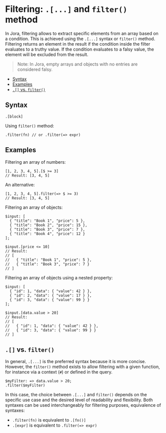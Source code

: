 # Filtering: `.[...]` and `filter()` method

In Jora, filtering allows to extract specific elements from an array based on a condition. This is achieved using the `.[...]` syntax or `filter()` method. Filtering returns an element in the result if the condition inside the filter evaluates to a truthy value. If the condition evaluates to a falsy value, the element will be excluded from the result.

> Note: In Jora, empty arrays and objects with no entries are considered falsy.

- [Syntax](#syntax)
- [Examples](#examples)
- [`.[]` vs. `filter()`](#-vs-filter)

## Syntax

```jora
.[block]
```

Using `filter()` method:

```jora
.filter(fn) // or .filter(=> expr)
```

## Examples

Filtering an array of numbers:

```jora
[1, 2, 3, 4, 5].[$ >= 3]
// Result: [3, 4, 5]
```

An alternative:

```jora
[1, 2, 3, 4, 5].filter(=> $ >= 3)
// Result: [3, 4, 5]
```

Filtering an array of objects:

```jora
$input: [
  { "title": "Book 1", "price": 5 },
  { "title": "Book 2", "price": 15 },
  { "title": "Book 3", "price": 7 },
  { "title": "Book 4", "price": 12 }
];

$input.[price <= 10]
// Result:
// [
//   { "title": "Book 1", "price": 5 },
//   { "title": "Book 3", "price": 7 }
// ]
```

Filtering an array of objects using a nested property:

```jora
$input: [
  { "id": 1, "data": { "value": 42 } },
  { "id": 2, "data": { "value": 17 } },
  { "id": 3, "data": { "value": 99 } }
];

$input.[data.value > 20]
// Result:
// [
//   { "id": 1, "data": { "value": 42 } },
//   { "id": 3, "data": { "value": 99 } }
// ]
```

## `.[]` vs. `filter()`

In general, `.[...]` is the preferred syntax because it is more concise. However, the `filter()` method exists to allow filtering with a given function, for instance via a context (`#`) or defined in the query.

```jora
$myFilter: => data.value > 20;
.filter($myFilter)
```

In this case, the choice between `.[...]` and `filter()` depends on the specific use case and the desired level of readability and flexibility. Both syntaxes can be used interchangeably for filtering purposes, equivalence of syntaxes:

- `.filter(fn)` is equivalent to `.[fn()]`
- `.[expr]` is equivalent to `.filter(=> expr)`
